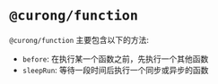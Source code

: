 # `@curong/function`


`@curong/function` 主要包含以下的方法:

- `before`: 在执行某一个函数之前，先执行一个其他函数
- `sleepRun`: 等待一段时间后执行一个同步或异步的函数

